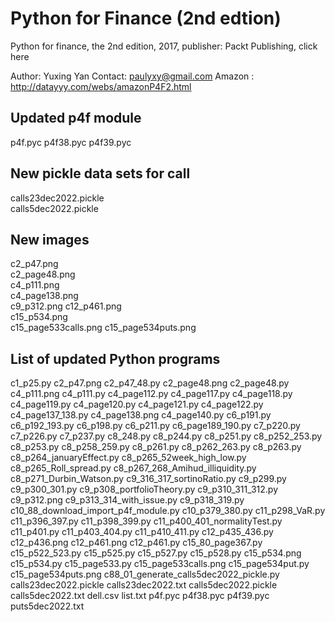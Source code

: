 # Python for Finance (2nd edtion) 

   Python for finance, the 2nd edition, 2017, publisher: Packt Publishing, click here 

   Author: Yuxing Yan
   Contact: paulyxy@gmail.com
   Amazon : http://datayyy.com/webs/amazonP4F2.html


## Updated p4f module 
   p4f.pyc
   p4f38.pyc
   p4f39.pyc

## New pickle data sets for call 
   calls23dec2022.pickle   
   calls5dec2022.pickle 


## New images

 c2_p47.png          
 c2_page48.png       
 c4_p111.png         
 c4_page138.png      
 c9_p312.png 
 c12_p461.png        
 c15_p534.png        
 c15_page533calls.png
 c15_page534puts.png 

## List of updated Python programs

c1_p25.py
c2_p47.png
c2_p47_48.py
c2_page48.png
c2_page48.py
c4_p111.png
c4_p111.py
c4_page112.py
c4_page117.py
c4_page118.py
c4_page119.py
c4_page120.py
c4_page121.py
c4_page122.py
c4_page137_138.py
c4_page138.png
c4_page140.py
c6_p191.py
c6_p192_193.py
c6_p198.py
c6_p211.py
c6_page189_190.py
c7_p220.py
c7_p226.py
c7_p237.py
c8_248.py
c8_p244.py
c8_p251.py
c8_p252_253.py
c8_p253.py
c8_p258_259.py
c8_p261.py
c8_p262_263.py
c8_p263.py
c8_p264_januaryEffect.py
c8_p265_52week_high_low.py
c8_p265_Roll_spread.py
c8_p267_268_Amihud_illiquidity.py
c8_p271_Durbin_Watson.py
c9_316_317_sortinoRatio.py
c9_p299.py
c9_p300_301.py
c9_p308_portfolioTheory.py
c9_p310_311_312.py
c9_p312.png
c9_p313_314_with_issue.py
c9_p318_319.py
c10_88_download_import_p4f_module.py
c10_p379_380.py
c11_p298_VaR.py
c11_p396_397.py
c11_p398_399.py
c11_p400_401_normalityTest.py
c11_p401.py
c11_p403_404.py
c11_p410_411.py
c12_p435_436.py
c12_p436.png
c12_p461.png
c12_p461.py
c15_80_page367.py
c15_p522_523.py
c15_p525.py
c15_p527.py
c15_p528.py
c15_p534.png
c15_p534.py
c15_page533.py
c15_page533calls.png
c15_page534put.py
c15_page534puts.png
c88_01_generate_calls5dec2022_pickle.py
calls23dec2022.pickle
calls23dec2022.txt
calls5dec2022.pickle
calls5dec2022.txt
dell.csv
list.txt
p4f.pyc
p4f38.pyc
p4f39.pyc
puts5dec2022.txt









